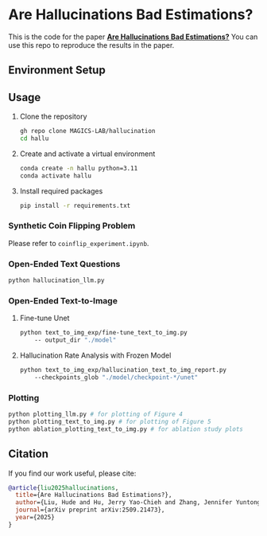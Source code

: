# Are Hallucinations Bad Estimations?

This is the code for the paper [**Are Hallucinations Bad Estimations?**](https://arxiv.org/abs/2509.21473) You can use this repo to reproduce the results in the paper.

## Environment Setup

## Usage
1. Clone the repository
    ```bash
    gh repo clone MAGICS-LAB/hallucination
    cd hallu
    ```
2. Create and activate a virtual environment
    ```bash
    conda create -n hallu python=3.11
    conda activate hallu
    ```
3. Install required packages
    ```bash
    pip install -r requirements.txt
    ```

### Synthetic Coin Flipping Problem
Please refer to ```coinflip_experiment.ipynb```.

### Open-Ended Text Questions
```bash
python hallucination_llm.py
```

### Open-Ended Text-to-Image

1. Fine-tune Unet
    ```bash
    python text_to_img_exp/fine-tune_text_to_img.py
        -- output_dir "./model"
    ```
2. Hallucination Rate Analysis with Frozen Model
    ```bash
    python text_to_img_exp/hallucination_text_to_img_report.py                  
        --checkpoints_glob "./model/checkpoint-*/unet"
    ```

### Plotting
```bash
python plotting_llm.py # for plotting of Figure 4
python plotting_text_to_img.py # for plotting of Figure 5
python ablation_plotting_text_to_img.py # for ablation study plots
```

## Citation
If you find our work useful, please cite:
```bibtex
@article{liu2025hallucinations,
  title={Are Hallucinations Bad Estimations?},
  author={Liu, Hude and Hu, Jerry Yao-Chieh and Zhang, Jennifer Yuntong and Song, Zhao and Liu, Han},
  journal={arXiv preprint arXiv:2509.21473},
  year={2025}
}
